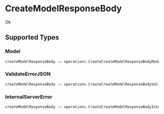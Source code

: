 # CreateModelResponseBody

Ok


## Supported Types

### Model

```go
createModelResponseBody := operations.CreateCreateModelResponseBodyModel(shared.Model{/* values here */})
```

### ValidateErrorJSON

```go
createModelResponseBody := operations.CreateCreateModelResponseBodyValidateErrorJSON(sdkerrors.ValidateErrorJSON{/* values here */})
```

### InternalServerError

```go
createModelResponseBody := operations.CreateCreateModelResponseBodyInternalServerError(shared.InternalServerError{/* values here */})
```

